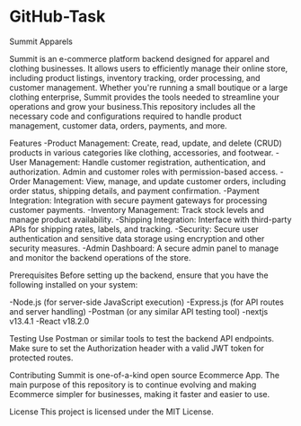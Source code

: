 # GitHub-Task

Summit  Apparels

Summit is an e-commerce platform backend designed for apparel and clothing businesses. It allows users to efficiently manage their online store, including product listings, inventory tracking, order processing, and customer management. Whether you're running a small boutique or a large clothing enterprise, Summit provides the tools needed to streamline your operations and grow your business.This repository includes all the necessary code and configurations required to handle product management, customer data, orders, payments, and more.

Features
-Product Management: Create, read, update, and delete (CRUD) products in various categories like clothing, accessories, and footwear.
-User Management: Handle customer registration, authentication, and authorization. Admin and customer roles with permission-based access.
-Order Management: View, manage, and update customer orders, including order status, shipping details, and payment confirmation.
-Payment Integration: Integration with secure payment gateways for processing customer payments.
-Inventory Management: Track stock levels and manage product availability.
-Shipping Integration: Interface with third-party APIs for shipping rates, labels, and tracking.
-Security: Secure user authentication and sensitive data storage using encryption and other security measures.
-Admin Dashboard: A secure admin panel to manage and monitor the backend operations of the store.


Prerequisites
Before setting up the backend, ensure that you have the following installed on your system:

-Node.js (for server-side JavaScript execution)
-Express.js (for API routes and server handling)
-Postman (or any similar API testing tool)
-nextjs v13.4.1
-React v18.2.0

Testing
Use Postman or similar tools to test the backend API endpoints. Make sure to set the Authorization header with a valid JWT token for protected routes.


Contributing
Summit is one-of-a-kind open source Ecommerce App. The main purpose of this repository is to continue evolving and making Ecommerce simpler for businesses, making it faster and easier to use.

License
This project is licensed under the MIT License.
